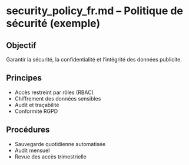 # security_policy_fr.md – Politique de sécurité (exemple)

## Objectif
Garantir la sécurité, la confidentialité et l’intégrité des données publicite.

## Principes
- Accès restreint par rôles (RBAC)
- Chiffrement des données sensibles
- Audit et traçabilité
- Conformité RGPD

## Procédures
- Sauvegarde quotidienne automatisée
- Audit mensuel
- Revue des accès trimestrielle
